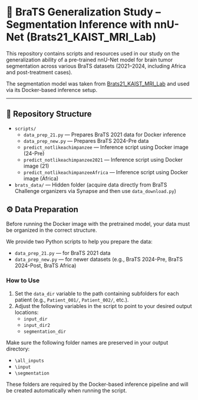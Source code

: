 # 🧠 BraTS Generalization Study – Segmentation Inference with nnU-Net (Brats21_KAIST_MRI_Lab)

This repository contains scripts and resources used in our study on the generalization ability of a pre-trained nnU-Net model for brain tumor segmentation across various BraTS datasets (2021–2024, including Africa and post-treatment cases).

The segmentation model was taken from [Brats21_KAIST_MRI_Lab](https://github.com/rixez/Brats21_KAIST_MRI_Lab) and used via its Docker-based inference setup.

---

## 📁 Repository Structure

- `scripts/`
  - `data_prep_21.py` — Prepares BraTS 2021 data for Docker inference
  - `data_prep_new.py` — Prepares BraTS 2024-Pre data
  - `predict_notlikeachimpanzee` — Inference script using Docker image (24-Pre)
  - `predict_notlikeachimpanzee2021` — Inference script using Docker image (21)
  - `predict_notlikeachimpanzeeAfrica` — Inference script using Docker image (Africa)
- `brats_data/` — Hidden folder (acquire data directly from BraTS Challenge organizers via Synapse and then use `data_download.py`)


## ⚙️ Data Preparation

Before running the Docker image with the pretrained model, your data must be organized in the correct structure.

We provide two Python scripts to help you prepare the data:

- `data_prep_21.py` — for BraTS 2021 data  
- `data_prep_new.py` — for newer datasets (e.g., BraTS 2024-Pre, BraTS 2024-Post, BraTS Africa)

### How to Use

1. Set the `data_dir` variable to the path containing subfolders for each patient (e.g., `Patient_001/`, `Patient_002/`, etc.).
2. Adjust the following variables in the script to point to your desired output locations:
   - `input_dir`
   - `input_dir2`
   - `segmentation_dir`

Make sure the following folder names are preserved in your output directory:
- `\all_inputs`
- `\input`
- `\segmentation`

These folders are required by the Docker-based inference pipeline and will be created automatically when running the script.
